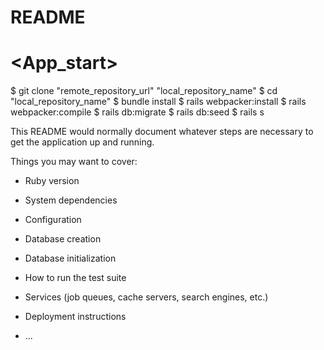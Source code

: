 # README

# <App_start>
$ git clone "remote_repository_url" "local_repository_name"
$ cd "local_repository_name"
$ bundle install
$ rails webpacker:install
$ rails webpacker:compile
$ rails db:migrate
$ rails db:seed
$ rails s


This README would normally document whatever steps are necessary to get the
application up and running.

Things you may want to cover:

* Ruby version

* System dependencies

* Configuration

* Database creation

* Database initialization

* How to run the test suite

* Services (job queues, cache servers, search engines, etc.)

* Deployment instructions

* ...
